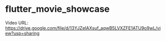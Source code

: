 # flutter_movie_showcase

Video URL: https://drive.google.com/file/d/13YJZeIAXsuf_aqwB5LVXZFE1ATU9o9wL/view?usp=sharing